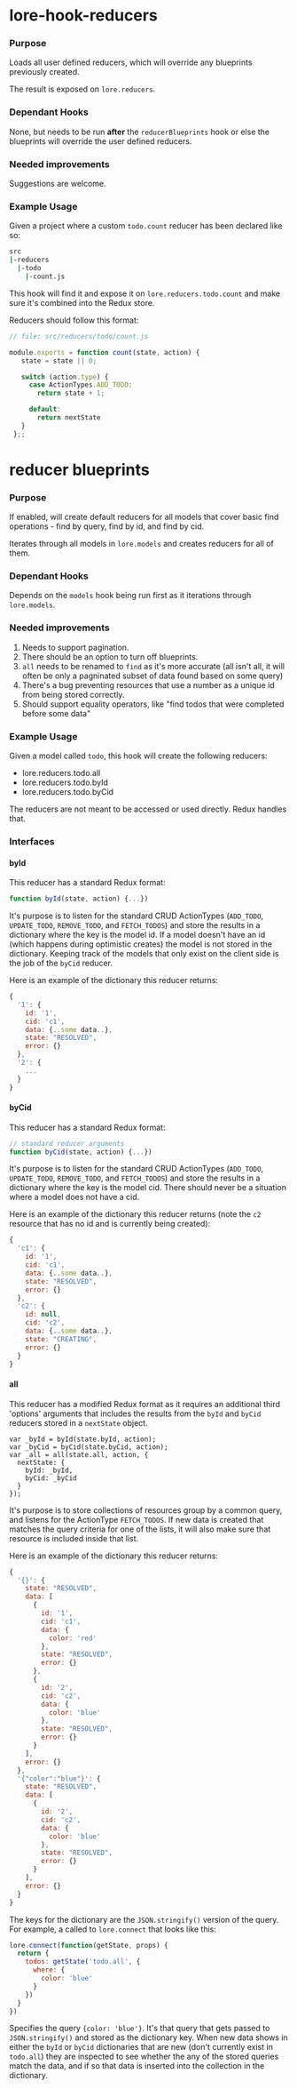 # lore-hook-reducers

### Purpose

Loads all user defined reducers, which will override any blueprints previously created. 

The result is exposed on `lore.reducers`.

### Dependant Hooks

None, but needs to be run **after** the `reducerBlueprints` hook or else the blueprints will override the user 
defined reducers.


### Needed improvements

Suggestions are welcome. 


### Example Usage

Given a project where a custom `todo.count` reducer has been declared like so:

```sh
src
|-reducers
  |-todo
    |-count.js
```

This hook will find it and expose it on `lore.reducers.todo.count` and make sure it's combined into the Redux store.

Reducers should follow this format:

```js
// file: src/reducers/todo/count.js

module.exports = function count(state, action) {
   state = state || 0;

   switch (action.type) {
     case ActionTypes.ADD_TODO:
       return state + 1;

     default:
       return nextState
   }
 };;
```

# reducer blueprints

### Purpose

If enabled, will create default reducers for all models that cover basic find operations - find by query, find by 
id, and find by cid.

Iterates through all models in `lore.models` and creates reducers for all of them.

### Dependant Hooks

Depends on the `models` hook being run first as it iterations through `lore.models`.


### Needed improvements

1. Needs to support pagination.
2. There should be an option to turn off blueprints.
3. `all` needs to be renamed to `find` as it's more accurate (all isn't all, it will often be only a pagninated 
subset of data found based on some query)
4. There's a bug preventing resources that use a number as a unique id from being stored correctly.
5. Should support equality operators, like "find todos that were completed before some data"

### Example Usage

Given a model called `todo`, this hook will create the following reducers:

* lore.reducers.todo.all
* lore.reducers.todo.byId
* lore.reducers.todo.byCid

The reducers are not meant to be accessed or used directly.  Redux handles that.


### Interfaces


#### byId

This reducer has a standard Redux format:

```js
function byId(state, action) {...})
```

It's purpose is to listen for the standard CRUD ActionTypes (`ADD_TODO`, `UPDATE_TODO`, `REMOVE_TODO`, and 
`FETCH_TODOS`) and store the results in a dictionary where the key is the model id.  If a model doesn't have an 
id (which happens during optimistic creates) the model is not stored in the dictionary.  Keeping track of the models
that only exist on the client side is the job of the `byCid` reducer.

Here is an example of the dictionary this reducer returns:

```js
{
  '1': {
    id: '1',
    cid: 'c1',
    data: {..some data..},
    state: "RESOLVED",
    error: {}
  },
  '2': {
    ...
  }
}
```

#### byCid

This reducer has a standard Redux format:

```js
// standard reducer arguments
function byCid(state, action) {...})
```

It's purpose is to listen for the standard CRUD ActionTypes (`ADD_TODO`, `UPDATE_TODO`, `REMOVE_TODO`, and 
`FETCH_TODOS`) and store the results in a dictionary where the key is the model cid.  There should never be a
situation where a model does not have a cid.

Here is an example of the dictionary this reducer returns (note the `c2` resource that has no id and is currently 
being created):

```js
{
  'c1': {
    id: '1',
    cid: 'c1',
    data: {..some data..},
    state: "RESOLVED",
    error: {}
  },
  'c2': {
    id: null,
    cid: 'c2',
    data: {..some data..},
    state: "CREATING",
    error: {}
  }
}
```



#### all

This reducer has a modified Redux format as it requires an additional third 'options' arguments that includes the 
results from the `byId` and `byCid` reducers stored in a `nextState` object.

```
var _byId = byId(state.byId, action);
var _byCid = byCid(state.byCid, action);
var _all = all(state.all, action, {
  nextState: {
    byId: _byId,
    byCid: _byCid
  }
});
```

It's purpose is to store collections of resources group by a common query, and listens for the ActionType
`FETCH_TODOS`. If new data is created that matches the query criteria for one of the lists, it will also make sure
that resource is included inside that list.

Here is an example of the dictionary this reducer returns:

```js
{
  '{}': {
    state: "RESOLVED",
    data: [
      {
        id: '1',
        cid: 'c1',
        data: {
          color: 'red'
        },
        state: "RESOLVED",
        error: {}
      },
      {
        id: '2',
        cid: 'c2',
        data: {
          color: 'blue'
        },
        state: "RESOLVED",
        error: {}
      }
    ],
    error: {}
  },
  '{"color":"blue"}': {
    state: "RESOLVED",
    data: [
      {
        id: '2',
        cid: 'c2',
        data: {
          color: 'blue'
        },
        state: "RESOLVED",
        error: {}
      }
    ],
    error: {}
  }
}
```

The keys for the dictionary are the `JSON.stringify()` version of the query.  For example, a called to `lore.connect`
that looks like this:

```js
lore.connect(function(getState, props) {
  return {
    todos: getState('todo.all', {
      where: {
        color: 'blue'
      }
    })
  }
})
```

Specifies the query `{color: 'blue'}`.  It's that query that gets passed to `JSON.stringify()` and stored as the 
dictionary key.  When new data shows in either the `byId` or `byCid` dictionaries that are new (don't currently exist
in `todo.all`) they are inspected to see whether the any of the stored queries match the data, and if so that data is
inserted into the collection in the dictionary.

